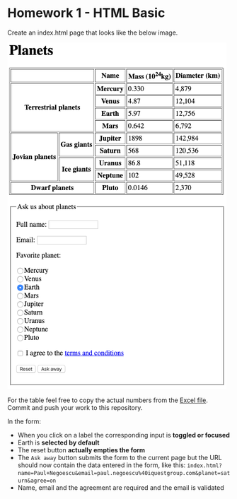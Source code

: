 # Homework 1 - HTML Basic

Create an index.html page that looks like the below image.

![Reference result](reference.png)

For the table feel free to copy the actual numbers from the [Excel file](Planets.xlsx). Commit and push your work to this repository.

In the form:

- When you click on a label the corresponding input is **toggled or focused**
- Earth is **selected by default**
- The reset button **actually empties the form**
- The `Ask away` button submits the form to the current page but the URL should now contain the data entered in the form, like this: `index.html?name=Paul+Negoescu&email=paul.negoescu%40iquestgroup.com&planet=saturn&agree=on`
- Name, email and the agreement are required and the email is validated
